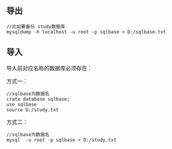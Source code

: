 ## 导出

    //比如要备份 study数据库
    mysqldump -h localhost -u root -p sqlbase > D:/sqlbase.txt
    
## 导入

导入前对应名称的数据库必须存在：

方式一：

    //sqlbase为数据名
    crate database sqlbase;
    use sqlbase
    source D:/study.txt

方式二：

    //sqlbase为数据名
    mysql  -u root -p sqlbase < D:/study.txt